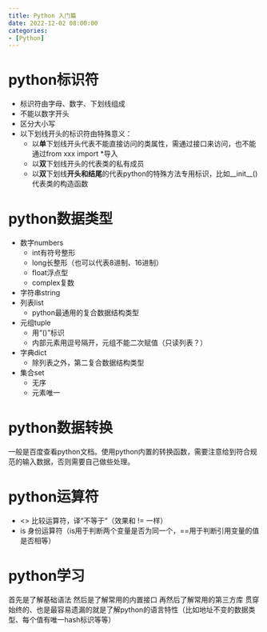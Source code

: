 ```yaml
---
title: Python 入门篇
date: 2022-12-02 08:00:00
categories:
- [Python]
---
```




# python标识符

* 标识符由字母、数字、下划线组成
* 不能以数字开头
* 区分大小写
* 以下划线开头的标识符由特殊意义：
    * 以**单**下划线开头代表不能直接访问的类属性，需通过接口来访问，也不能通过from xxx import *导入
    * 以**双**下划线开头的代表类的私有成员
    * 以**双**下划线**开头和结尾**的代表python的特殊方法专用标识，比如__init__()代表类的构造函数

# python数据类型
* 数字numbers
    * int有符号整形
    * long长整形（也可以代表8进制、16进制）
    * float浮点型
    * complex复数
* 字符串string
* 列表list
    * python最通用的复合数据结构类型
* 元组tuple
    * 用“()”标识
    * 内部元素用逗号隔开，元组不能二次赋值（只读列表？）
* 字典dict
    * 除列表之外，第二复合数据结构类型
* 集合set
    * 无序
    * 元素唯一
    
# python数据转换
一般是百度查看python文档。使用python内置的转换函数，需要注意给到符合规范的输入数据，否则需要自己做些处理。

# python运算符
+ <> 比较运算符，译“不等于”（效果和 != 一样）
+ is 身份运算符（is用于判断两个变量是否为同一个，==用于判断引用变量的值是否相等）

# python学习
首先是了解基础语法
然后是了解常用的内置接口
再然后了解常用的第三方库
贯穿始终的、也是最容易遗漏的就是了解python的语言特性（比如地址不变的数据类型、每个值有唯一hash标识等等）